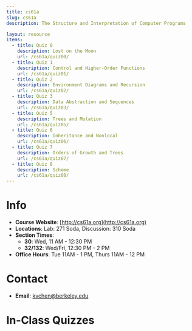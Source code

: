 ```yaml
---
title: cs61a
slug: cs61a
description: The Structure and Interpretation of Computer Programs

layout: resource
items:
  - title: Quiz 0
    description: Lost on the Moon
    url: /cs61a/quiz00/
  - title: Quiz 1
    description: Control and Higher-Order Functions
    url: /cs61a/quiz01/
  - title: Quiz 2
    description: Environment Diagrams and Recursion
    url: /cs61a/quiz02/
  - title: Quiz 3
    description: Data Abstraction and Sequences
    url: /cs61a/quiz03/
  - title: Quiz 5
    description: Trees and Mutation
    url: /cs61a/quiz05/
  - title: Quiz 6
    description: Inheritance and Nonlocal
    url: /cs61a/quiz06/
  - title: Quiz 7
    description: Orders of Growth and Trees
    url: /cs61a/quiz07/
  - title: Quiz 8
    description: Scheme
    url: /cs61a/quiz08/
---
```


# Info

* **Course Website**: [http://cs61a.org](http://cs61a.org)
* **Locations**: Lab: 271 Soda, Discussion: 310 Soda
* **Section Times**:
  * **30**: Wed, 11 AM - 12:30 PM
  * **32/132**: Wed/Fri, 12:30 PM - 2 PM
* **Office Hours**: Tue 11AM - 1 PM, Thurs 11AM - 12 PM


# Contact

* **Email**: [kvchen@berkeley.edu](mailto:kvchen@berkeley.edu)


# In-Class Quizzes
